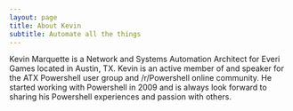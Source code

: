 ```yaml
---
layout: page
title: About Kevin
subtitle: Automate all the things
---
```

<script type="application/ld+json">
{
  "@context": "http://schema.org/",
  "@type": "Person",
  "name": "Kevin Marquette",
  "jobTitle": "Network and Systems Automation Architect",
  "address": {
        "@type": "PostalAddress",
        "addressLocality": "Austin",
        "addressRegion": "TX"
      },
  "url": "https://kevinmarquette.github.io",
  "sameAs" : [ "https://twitter.com/KevinMarquette",
      "https://www.linkedin.com/in/kevinmarquette",
      "https://www.youtube.com/kevinmarquette",
      "https://github.com/KevinMarquette",
      "https://plus.google.com/u/0/+KevinMarquette"]
    }
}
</script>
Kevin Marquette is a Network and Systems Automation Architect for Everi Games located in Austin, TX. Kevin is an active member of and speaker for the ATX Powershell user group and /r/Powershell online community. He started working with Powershell in 2009 and is always look forward to sharing his Powershell experiences and passion with others.


